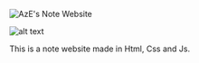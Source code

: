 ![AzE's Note Website](https://azenotes.vercel.app)

![alt text](https://i.ibb.co/hKN9NGs/notes.png)


This is a note website made in Html, Css and Js.


